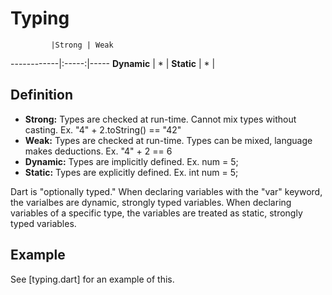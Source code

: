 # Typing #

             |Strong | Weak
 ------------|:-----:|-----
 **Dynamic** |   *   |
 **Static**  |   *   |
 
## Definition ##
 
* **Strong:** Types are checked at run-time. Cannot mix types without casting. 
Ex. "4" + 2.toString() == "42"
* **Weak:** Types are checked at run-time. Types can be mixed, language makes 
deductions. Ex. "4" + 2 == 6
* **Dynamic:** Types are implicitly defined. Ex. num = 5;
* **Static:** Types are explicitly defined. Ex. int num = 5;
 
Dart is "optionally typed." When declaring variables with the "var" keyword, 
the  varialbes are dynamic, strongly typed variables. When declaring variables
of a specific type, the variables are treated as static, strongly typed 
variables.
 
## Example ##

See [typing.dart] for an example of this.
